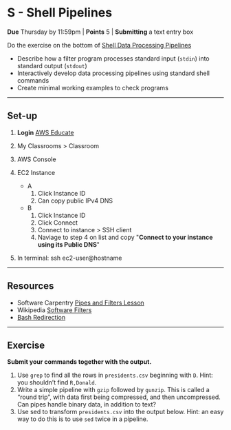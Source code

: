 # S - Shell Pipelines

**Due** Thursday by 11:59pm | **Points** 5 | **Submitting** a text entry box

Do the exercise on the bottom of [Shell Data Processing Pipelines](http://webpages.csus.edu/fitzgerald/shell-data-processing-pipelines/)

- Describe how a filter program processes standard input (`stdin`) into standard output (`stdout`)
- Interactively develop data processing pipelines using standard shell commands
- Create minimal working examples to check programs

---

## Set-up

1. **Login** [AWS Educate](https://www.awseducate.com/signin/SiteLogin)
2. My Classrooms > Classroom
3. AWS Console
4. EC2 Instance
   - A
      1. Click Instance ID
      2. Can copy public IPv4 DNS
   - B
      1. Click Instance ID
      2. Click Connect
      3. Connect to instance > SSH client
      4. Naviage to step 4 on list and copy "**Connect to your instance using its Public DNS**"

5. In terminal: ssh ec2-user@hostname

---

## Resources

- Software Carpentry [Pipes and Filters Lesson](https://swcarpentry.github.io/shell-novice/04-pipefilter/index.html)
- Wikipedia [Software Filters](https://en.wikipedia.org/wiki/Filter_(software))
- [Bash Redirection](https://www.gnu.org/software/bash/manual/html_node/Redirections.html)

---

## Exercise

**Submit your commands together with the output.**

1. Use `grep` to find all the rows in `presidents.csv` beginning with `D`. Hint: you shouldn’t find `R,Donald`.
2. Write a simple pipeline with `gzip` followed by `gunzip`. This is called a “round trip”, with data first being compressed, and then uncompressed. Can pipes handle binary data, in addition to text?
3. Use sed to transform `presidents.csv` into the output below. Hint: an easy way to do this is to use `sed` twice in a pipeline.
